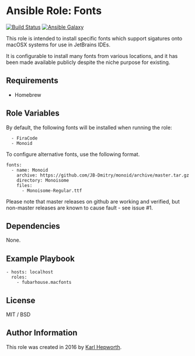 # Ansible Role: Fonts

[![Build Status](https://travis-ci.org/fubarhouse/ansible-role-macfonts.svg?branch=master)](https://travis-ci.org/fubarhouse/ansible-role-macfonts)
[![Ansible Galaxy](https://img.shields.io/badge/galaxy-fubarhouse--macfonts-13836.svg)](https://galaxy.ansible.com/fubarhouse/macfonts)

This role is intended to install specific fonts which support sigatures onto macOSX systems for use in JetBrains IDEs.

It is configurable to install many fonts from various locations, and it has been made available publicly despite the niche purpose for existing.

## Requirements

 - Homebrew

## Role Variables

By default, the following fonts will be installed when running the role:

````
  - FiraCode
  - Monoid
````

To configure alternative fonts, use the following format.
````
fonts:
  - name: Monoid
    archive: https://github.com/JB-Dmitry/monoid/archive/master.tar.gz
    directory: Monoisome
    files:
      - Monoisome-Regular.ttf
````

Please note that master releases on github are working and verified, but non-master releases are known to cause fault - see issue #1.

## Dependencies

None.

## Example Playbook

````
- hosts: localhost
  roles:
    - fubarhouse.macfonts
````

## License

MIT / BSD

## Author Information

This role was created in 2016 by [Karl Hepworth](twitter.com/fubarhouse).
